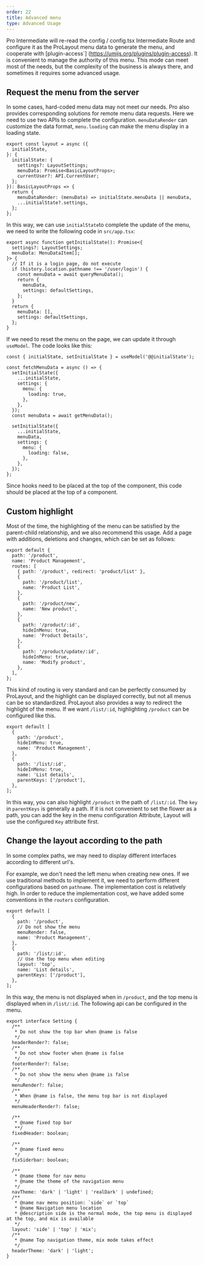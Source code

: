 ```yaml
---
order: 22
title: Advanced menu
type: Advanced Usage
---
```


Pro Intermediate will re-read the config / config.tsx Intermediate Route and configure it as the ProLayout menu data to generate the menu, and cooperate with [plugin-access`] (https://umijs.org/plugins/plugin-access). It is convenient to manage the authority of this menu. This mode can meet most of the needs, but the complexity of the business is always there, and sometimes it requires some advanced usage.

## Request the menu from the server

In some cases, hard-coded menu data may not meet our needs. Pro also provides corresponding solutions for remote menu data requests. Here we need to use two APIs to complete the configuration. `menuDataRender` can customize the data format, `menu.loading` can make the menu display in a loading state.

```tsx
export const layout = async ({
  initialState,
}: {
  initialState: {
    settings?: LayoutSettings;
    menuData: Promise<BasicLayoutProps>;
    currentUser?: API.CurrentUser;
  };
}): BasicLayoutProps => {
  return {
    menuDataRender: (menuData) => initialState.menuData || menuData,
    ...initialState?.settings,
  };
};
```

In this way, we can use `initialState`to complete the update of the menu, we need to write the following code in `src/app.tsx`:

```tsx
export async function getInitialState(): Promise<{
  settings?: LayoutSettings;
  menuData: MenuDataItem[];
}> {
  // If it is a login page, do not execute
  if (history.location.pathname !== '/user/login') {
    const menuData = await queryMenuData();
    return {
      menuData,
      settings: defaultSettings,
    };
  }
  return {
    menuData: [],
    settings: defaultSettings,
  };
}
```

If we need to reset the menu on the page, we can update it through `useModel`. The code looks like this:

```tsx
const { initialState, setInitialState } = useModel('@@initialState');

const fetchMenuData = async () => {
  setInitialState({
    ...initialState,
    settings: {
      menu: {
        loading: true,
      },
    },
  });
  const menuData = await getMenuData();

  setInitialState({
    ...initialState,
    menuData,
    settings: {
      menu: {
        loading: false,
      },
    },
  });
};
```

Since hooks need to be placed at the top of the component, this code should be placed at the top of a component.

## Custom highlight

Most of the time, the highlighting of the menu can be satisfied by the parent-child relationship, and we also recommend this usage. Add a page with additions, deletions and changes, which can be set as follows:

```tsx
export default {
  path: '/product',
  name: 'Product Management',
  routes: [
    { path: '/product', redirect: 'product/list' },
    {
      path: '/product/list',
      name: 'Product List',
    },
    {
      path: '/product/new',
      name: 'New product',
    },
    {
      path: '/product/:id',
      hideInMenu: true,
      name: 'Product Details',
    },
    {
      path: '/product/update/:id',
      hideInMenu: true,
      name: 'Modify product',
    },
  ],
};
```

This kind of routing is very standard and can be perfectly consumed by ProLayout, and the highlight can be displayed correctly, but not all menus can be so standardized. ProLayout also provides a way to redirect the highlight of the menu. If we want `/list/:id`, highlighting `/product` can be configured like this.

```tsx
export default [
  {
    path: '/product',
    hideInMenu: true,
    name: 'Product Management',
  },
  {
    path: '/list/:id',
    hideInMenu: true,
    name: 'List details',
    parentKeys: ['/product'],
  },
];
```

In this way, you can also highlight `/product` in the path of `/list/:id`. The `key` in `parentKeys` is generally a path. If it is not convenient to set the flower as a path, you can add the key in the menu configuration Attribute, Layout will use the configured `Key` attribute first.

## Change the layout according to the path

In some complex paths, we may need to display different interfaces according to different url's.

For example, we don't need the left menu when creating new ones. If we use traditional methods to implement it, we need to perform different configurations based on `pathname`. The implementation cost is relatively high. In order to reduce the implementation cost, we have added some conventions in the `routers` configuration.

```tsx
export default [
  {
    path: '/product',
    // Do not show the menu
    menuRender: false,
    name: 'Product Management',
  },
  {
    path: '/list/:id',
    // Use the top menu when editing
    layout: 'top',
    name: 'List details',
    parentKeys: ['/product'],
  },
];
```

In this way, the menu is not displayed when in `/product`, and the top menu is displayed when in `/list/:id`. The following api can be configured in the menu.

```tsx
export interface Setting {
  /**
   * Do not show the top bar when @name is false
   */
  headerRender?: false;
  /**
   * Do not show footer when @name is false
   */
  footerRender?: false;
  /**
   * Do not show the menu when @name is false
   */
  menuRender?: false;
  /**
   * When @name is false, the menu top bar is not displayed
   */
  menuHeaderRender?: false;

  /**
   * @name fixed top bar
   **/
  fixedHeader: boolean;

  /**
   * @name fixed menu
   */
  fixSiderbar: boolean;

  /**
   * @name theme for nav menu
   * @name the theme of the navigation menu
   */
  navTheme: 'dark' | 'light' | 'realDark' | undefined;
  /**
   * @name nav menu position: `side` or `top`
   * @name Navigation menu location
   * @description side is the normal mode, the top menu is displayed at the top, and mix is ​​available
   */
  layout: 'side' | 'top' | 'mix';
  /**
   * @name Top navigation theme, mix mode takes effect
   */
  headerTheme: 'dark' | 'light';
}
```
